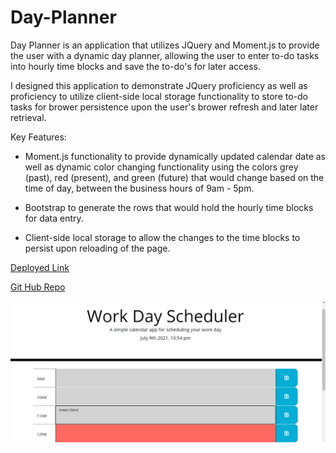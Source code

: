 # Day-Planner
Day Planner is an application that utilizes JQuery and Moment.js to provide the user with a dynamic day planner, allowing the user to enter to-do tasks into hourly time blocks and save the to-do's for later access.

I designed this application to demonstrate JQuery proficiency as well as proficiency to utilize client-side local storage functionality to store to-do tasks for brower persistence upon the user's brower refresh and later later retrieval.

Key Features:

- Moment.js functionality to provide dynamically updated calendar date as well as dynamic color changing functionality using the colors grey (past), red (present), and green (future) that would change based on the time of day, between the business hours of 9am - 5pm.

- Bootstrap to generate the rows that would hold the hourly time blocks for data entry.

- Client-side local storage to allow the changes to the time blocks to persist upon reloading of the page.

[Deployed Link](https://mus-ali1.github.io/Day-Planner/)

[Git Hub Repo](https://github.com/mus-ali1/Day-Planner)

![website image](./assets/Images/Screenshot.png)
